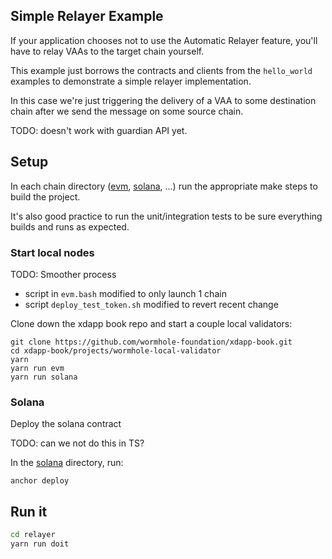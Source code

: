 Simple Relayer Example
-----------------------

If your application chooses not to use the Automatic Relayer feature, you'll have to relay VAAs to the target chain yourself.

This example just borrows the contracts and clients from the `hello_world` examples to demonstrate a simple relayer implementation.

In this case we're just triggering the delivery of a VAA to some destination chain after we send the message on some source chain. 

TODO: doesn't work with guardian API yet.


## Setup 

In each chain directory ([evm](../evm/README.md), [solana](../solana/README.md), ...) run the appropriate make steps to build the project.

It's also good practice to run the unit/integration tests to be sure everything builds and runs as expected.


### Start local nodes

TODO: Smoother process
- script in `evm.bash` modified to only launch 1 chain
- script `deploy_test_token.sh` modified to revert recent change

Clone down the xdapp book repo and start a couple local validators:
```
git clone https://github.com/wormhole-foundation/xdapp-book.git
cd xdapp-book/projects/wormhole-local-validator
yarn
yarn run evm
yarn run solana
```

### Solana

Deploy the solana contract

TODO: can we not do this in TS?

In the [solana](../solana/) directory, run:
```
anchor deploy
```

## Run it

```sh
cd relayer
yarn run doit
```


